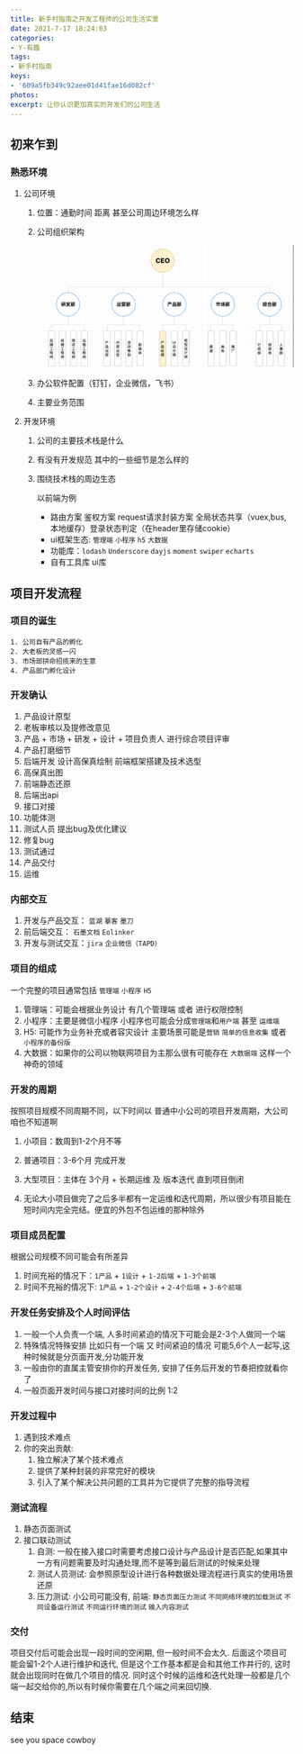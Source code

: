 ```yaml
---
title: 新手村指南之开发工程师的公司生活实景
date: 2021-7-17 18:24:03
categories:
- Y-有趣
tags:
- 新手村指南
keys:
- '609a5fb349c92aee01d41fae16d082cf'
photos:
excerpt: 让你认识更加真实的开发们的公司生活
---
```



## 初来乍到

### 熟悉环境
1. 公司环境

   1. 位置：通勤时间 距离 甚至公司周边环境怎么样

   2. 公司组织架构

      ![基本公司的架构图](/images/xszn-gsjg.png)

   3. 办公软件配置（钉钉，企业微信，飞书）

   4. 主要业务范围

2. 开发环境

   1. 公司的主要技术栈是什么

   2. 有没有开发规范 其中的一些细节是怎么样的

   3. 围绕技术栈的周边生态

      以前端为例

      + 路由方案 鉴权方案 request请求封装方案 全局状态共享（vuex,bus,本地缓存）登录状态判定（在header里存储cookie）
      + ui框架生态: `管理端` `小程序` `h5` `大数据`
      + 功能库：`lodash` `Underscore` `dayjs` `moment` `swiper` `echarts`
      + 自有工具库 ui库
## 项目开发流程

### 项目的诞生

 	1. 公司自有产品的孵化
 	2. 大老板的灵感一闪
 	3. 市场部拼命招揽来的生意
 	4. 产品部门孵化设计



### 开发确认

1. 产品设计原型
2. 老板审核以及提修改意见
3. 产品 + 市场 + 研发 + 设计 + 项目负责人 进行综合项目评审
4. 产品打磨细节
5. 后端开发 设计高保真绘制 前端框架搭建及技术选型
6. 高保真出图
7. 前端静态还原
8. 后端出api
9. 接口对接
10. 功能体测
11. 测试人员 提出bug及优化建议
12. 修复bug
13. 测试通过
14. 产品交付
15. 运维



### 内部交互

1. 开发与产品交互： `蓝湖` `摹客` `墨刀`
2. 前后端交互： `石墨文档` `Eolinker`
3. 开发与测试交互：`jira` `企业微信（TAPD）`



### 项目的组成

一个完整的项目通常包括 `管理端` `小程序` `H5`  

1. 管理端：可能会根据业务设计 有几个管理端 或者 进行权限控制
2. 小程序：主要是微信小程序 小程序也可能会分成`管理端`和`用户端` 甚至 `运维端`
3. H5: 可能作为业务补充或者容灾设计 主要场景可能是`营销` `简单的信息收集` 或者 `小程序的备份版`
4. 大数据：如果你的公司以物联网项目为主那么很有可能存在 `大数据端` 这样一个神奇的领域



### 开发的周期

按照项目规模不同周期不同，以下时间以 普通中小公司的项目开发周期，大公司咱也不知道啊

1. 小项目：数周到1-2个月不等
2. 普通项目：3-6个月 完成开发
3. 大型项目：主体在 3个月 + 长期运维 及 版本迭代 直到项目倒闭

4. 无论大小项目做完了之后多半都有一定运维和迭代周期，所以很少有项目能在短时间内完全完结。便宜的外包不包运维的那种除外



### 项目成员配置

根据公司规模不同可能会有所差异

1. 时间充裕的情况下：`1产品` + `1设计` + `1-2后端` + `1-3个前端`
2. 时间不充裕的情况下: `1产品` + `1-2个设计` + `2-4个后端` + `3-6个前端`



### 开发任务安排及个人时间评估

1. 一般一个人负责一个端, 人多时间紧迫的情况下可能会是2-3个人做同一个端
2. 特殊情况特殊安排 比如只有一个端 又 时间紧迫的情况 可能5,6个人一起写,这种时候就是分页面开发,分功能开发
3. 一般由你的直属主管安排你的开发任务, 安排了任务后开发的节奏把控就看你了
4. 一般页面开发时间与接口对接时间的比例 1:2



### 开发过程中

1. 遇到技术难点
2. 你的突出贡献: 
   1. 独立解决了某个技术难点
   2. 提供了某种封装的非常完好的模块 
   3. 引入了某个解决公共问题的工具并为它提供了完整的指导流程



### 测试流程

1. 静态页面测试
2. 接口联动测试
   1. 自测:  一般在接入接口时需要考虑接口设计与产品设计是否匹配,如果其中一方有问题需要及时沟通处理,而不是等到最后测试的时候来处理
   2. 测试人员测试: 会参照原型设计进行各种数据处理流程进行真实的使用场景还原
   3. 压力测试:  小公司可能没有, 前端: `静态页面压力测试` `不同网络环境的加载测试` `不同设备运行测试` `不同运行环境的测试` `输入内容测试`



### 交付

项目交付后可能会出现一段时间的空闲期, 但一般时间不会太久. 后面这个项目可能会留1-2个人进行维护和迭代, 但是这个工作基本都是会和其他工作并行的, 这时就会出现同时在做几个项目的情况. 同时这个时候的运维和迭代处理一般都是几个端一起交给你的,所以有时候你需要在几个端之间来回切换.



## 结束

see you space cowboy
